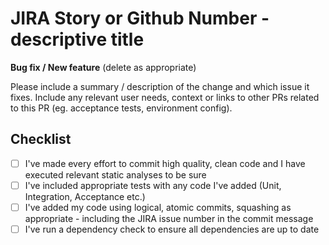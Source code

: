 # JIRA Story or Github Number - descriptive title

**Bug fix / New feature** (delete as appropriate)

Please include a summary / description of the change and which issue it fixes.  Include any relevant user needs, context or links to other PRs related to this PR (eg. acceptance tests, environment config).

## Checklist

 - [ ]  I've made every effort to commit high quality, clean code and I have executed relevant static analyses to be sure
 - [ ]  I've included appropriate tests with any code I've added (Unit, Integration, Acceptance etc.)
 - [ ]  I've added my code using logical, atomic commits, squashing as appropriate - including the JIRA issue number in the commit message
 - [ ]  I've run a dependency check to ensure all dependencies are up to date